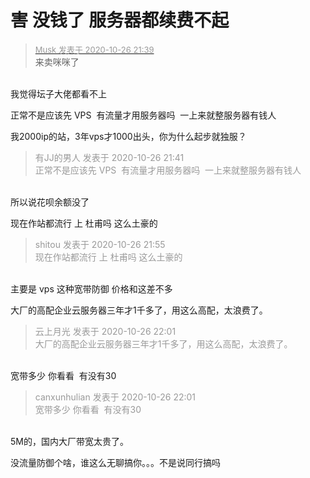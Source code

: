 # 害 没钱了 服务器都续费不起


<div class="quote"><blockquote><font size="2"><a href="https://www.hostloc.com/forum.php?mod=redirect&amp;goto=findpost&amp;pid=9356162&amp;ptid=758745" target="_blank"><font color="#999999">Musk 发表于 2020-10-26 21:39</font></a></font><br />
来卖咪咪了</blockquote></div><br />
我觉得坛子大佬都看不上

正常不是应该先 VPS&nbsp;&nbsp;有流量才用服务器吗&nbsp;&nbsp;一上来就整服务器有钱人<img src="static/image/smiley/default/lol.gif" smilieid="12" border="0" alt="" />

我2000ip的站，3年vps才1000出头，你为什么起步就独服？

<div class="quote"><blockquote><font color="#999999">有JJ的男人 发表于 2020-10-26 21:41</font><br />
<font color="#999999">正常不是应该先 VPS&nbsp;&nbsp;有流量才用服务器吗&nbsp;&nbsp;一上来就整服务器有钱人</font></blockquote></div><br />
所以说花呗余额没了

现在作站都流行 上 杜甫吗 这么土豪的

<div class="quote"><blockquote><font color="#999999">shitou 发表于 2020-10-26 21:55</font><br />
<font color="#999999">现在作站都流行 上 杜甫吗 这么土豪的</font></blockquote></div><br />
主要是 vps 这种宽带防御 价格和这差不多

大厂的高配企业云服务器三年才1千多了，用这么高配，太浪费了。

<div class="quote"><blockquote><font color="#999999">云上月光 发表于 2020-10-26 22:01</font><br />
<font color="#999999">大厂的高配企业云服务器三年才1千多了，用这么高配，太浪费了。</font></blockquote></div><br />
宽带多少 你看看&nbsp;&nbsp;有没有30

<div class="quote"><blockquote><font color="#999999">canxunhulian 发表于 2020-10-26 22:01</font><br />
<font color="#999999">宽带多少 你看看&nbsp;&nbsp;有没有30</font></blockquote></div><br />
5M的，国内大厂带宽太贵了。

没流量防御个啥，谁这么无聊搞你。。。不是说同行搞吗
